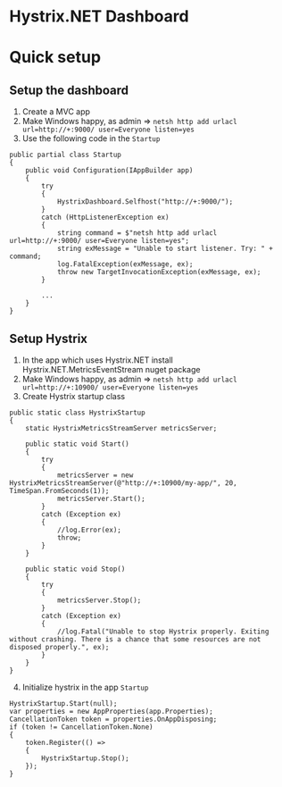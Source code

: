 Hystrix.NET Dashboard
=====================



# Quick setup

## Setup the dashboard
1. Create a MVC app
2. Make Windows happy, as admin => `netsh http add urlacl url=http://+:9000/ user=Everyone listen=yes`
3. Use the following code in the `Startup`

```
public partial class Startup
{
    public void Configuration(IAppBuilder app)
    {
        try
        {
            HystrixDashboard.Selfhost("http://+:9000/");
        }
        catch (HttpListenerException ex)
        {
            string command = $"netsh http add urlacl url=http://+:9000/ user=Everyone listen=yes";
            string exMessage = "Unable to start listener. Try: " + command;
            log.FatalException(exMessage, ex);
            throw new TargetInvocationException(exMessage, ex);
        }

        ...
    }
}
```

## Setup Hystrix
1. In the app which uses Hystrix.NET install Hystrix.NET.MetricsEventStream nuget package
2. Make Windows happy, as admin => `netsh http add urlacl url=http://+:10900/ user=Everyone listen=yes`
3. Create Hystrix startup class

```
public static class HystrixStartup
{
    static HystrixMetricsStreamServer metricsServer;

    public static void Start()
    {
        try
        {
            metricsServer = new HystrixMetricsStreamServer(@"http://+:10900/my-app/", 20, TimeSpan.FromSeconds(1));
            metricsServer.Start();
        }
        catch (Exception ex)
        {
            //log.Error(ex);
            throw;
        }
    }

    public static void Stop()
    {
        try
        {
            metricsServer.Stop();
        }
        catch (Exception ex)
        {
            //log.Fatal("Unable to stop Hystrix properly. Exiting without crashing. There is a chance that some resources are not disposed properly.", ex);
        }
    }
}
```

4. Initialize hystrix in the app `Startup`
```
HystrixStartup.Start(null);
var properties = new AppProperties(app.Properties);
CancellationToken token = properties.OnAppDisposing;
if (token != CancellationToken.None)
{
    token.Register(() =>
    {
        HystrixStartup.Stop();
    });
}
```

